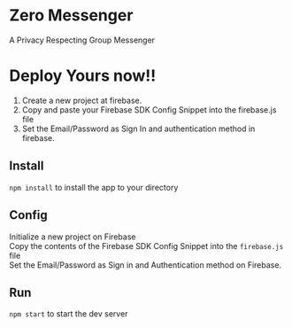 # Zero Messenger
A Privacy Respecting Group Messenger
# Deploy Yours now!!
1. Create a new project at firebase.<br>
2. Copy and paste your Firebase SDK Config Snippet into the firebase.js file<br>
3. Set the Email/Password as Sign In and authentication method in firebase.<br>
## Install
`npm install` to install the app to your directory
## Config
Initialize a new project on Firebase <br>
Copy the contents of the Firebase SDK Config Snippet into the `firebase.js` file <br>
Set the Email/Password as Sign in and Authentication method on Firebase. <br>
## Run
`npm start` to start the dev server
